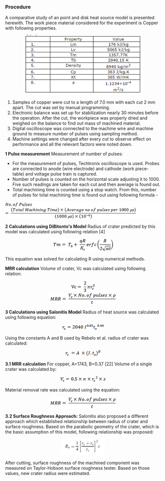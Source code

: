 ### Procedure
A comparative study of an point and disk heat source model is presented herewith. The work piece material considered for the experiment is Copper with following properties.

<center><img src="images/table2.png" title="" /></center>

1. Samples of copper were cut to a length of 7.0 mm with each cut 2 mm apart. The cut was set by manual programming.
2. Electronic balance was set up for stabilization nearly 30 minutes before the operation. After the cut, the workpiece was properly dried and weighed on the balance to find out mass of machined material.
3. Digital oscilloscope was connected to the machine wire and machine ground to measure number of pulses using sampling method.
4. Machine settings were changed after every cut to observe effect on performance and all the relevant factors were noted down.

**1 Pulse measurement**
Measurement of number of pulses:
* For the measurement of pulses, Techtronix oscilloscope is used. Probes are connected to anode (wire electrode) and cathode (work piece- table) and voltage pulse train is captured.
* Number of pulses is counted on the horizontal scale adjusting it to 1000. Five such readings are taken for each cut and then average is found out.
* Total machining time is counted using a stop watch. From this, number of pulses for total machining time is found out using following formula -

<center><img src="images/fig31.png" title="" /></center>

**2 Calculations using DiBitonto's Model**
Radius of crater predicted by this model was calculated using following relation [4]

<center><img src="images/fig32.png" title="" /></center>

This equation was solved for calculating R using numerical methods.

**MRR calculation**
Volume of crater, Vc was calculated using following relation:

<center><img src="images/fig33.png" title="" /></center>

<center><img src="images/fig34.png" title="" /></center>

**3 Calculations using Salonitis Model**
Radius of heat source was calculated using following equation:

<center><img src="images/fig35.png" title="" /></center>

Using the constants A and B used by Rebelo et al. radius of crater was calculated:

<center><img src="images/fig36.png" title="" /></center>

**3.1 MRR calculation**
For copper,
A=1743, B=0.37 [22]
Volume of a single crater was calculated by:

<center><img src="images/fig37.png" title="" /></center>

Material removal rate was calculated using the equation:

<center><img src="images/fig38.png" title="" /></center>

**3.2 Surface Roughness Approach:**
Salonitis also proposed a different approach which established relationship between radius of crater and surface roughness. Based on the parabolic geometry of the crater, which is the basic assumption of this model, following relationship was proposed:

<center><img src="images/fig39.gif" title="" /></center>

After cutting, surface roughness of the machined component was measured on Taylor-Hobson surface roughness tester. Based on those values, new crater radius were estimated.